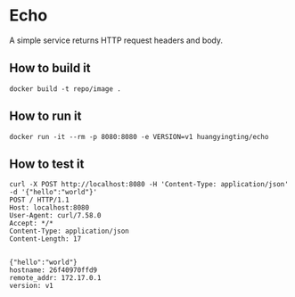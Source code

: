 # Echo
A simple service returns HTTP request headers and body.

## How to build it
`docker build -t repo/image .`

## How to run it
`docker run -it --rm -p 8080:8080 -e VERSION=v1 huangyingting/echo`

## How to test it
  ```ShellSession
  curl -X POST http://localhost:8080 -H 'Content-Type: application/json' -d '{"hello":"world"}'
  POST / HTTP/1.1
  Host: localhost:8080
  User-Agent: curl/7.58.0
  Accept: */*
  Content-Type: application/json
  Content-Length: 17


  {"hello":"world"}
  hostname: 26f40970ffd9
  remote_addr: 172.17.0.1
  version: v1
  ```

